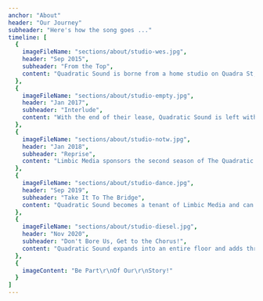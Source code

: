 ```yaml
---
anchor: "About"
header: "Our Journey"
subheader: "Here's how the song goes ..."
timeline: [
  {
    imageFileName: "sections/about/studio-wes.jpg",
    header: "Sep 2015",
    subheader: "From the Top",
    content: "Quadratic Sound is borne from a home studio on Quadra St, Victoria BC. The studio offers rehearsals & recording, and starts The Quadratic Concert Series on YouTube."
  },
  {
    imageFileName: "sections/about/studio-empty.jpg",
    header: "Jan 2017",
    subheader: "Interlude",
    content: "With the end of their lease, Quadratic Sound is left without a studio. The company continues to take part-time remote gigs, while the studio equipment is moved to various locations over the next few years."
  },
  {
    imageFileName: "sections/about/studio-notw.jpg",
    header: "Jan 2018",
    subheader: "Reprise",
    content: "Limbic Media sponsors the second season of The Quadratic Concert Series. Limbic provides a space to host concerts which feature their cutting edge audio reactive lighting technology."
  },
  {
    imageFileName: "sections/about/studio-dance.jpg",
    header: "Sep 2019",
    subheader: "Take It To The Bridge",
    content: "Quadratic Sound becomes a tenant of Limbic Media and can once again offer rehearsals, studio recording, and event space rentals."
  },
  {
    imageFileName: "sections/about/studio-diesel.jpg",
    header: "Nov 2020",
    subheader: "Don't Bore Us, Get to the Chorus!",
    content: "Quadratic Sound expands into an entire floor and adds three new members to the team. With the new space comes new services, including coworking space rentals and increased multimedia offerings."
  },
  {
    imageContent: "Be Part\r\nOf Our\r\nStory!"
  }
]
---
```

